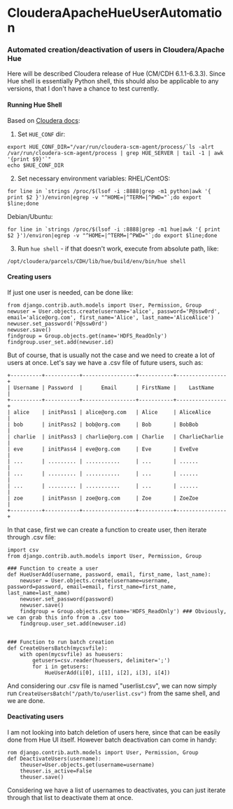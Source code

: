 # ClouderaApacheHueUserAutomation
### Automated creation/deactivation of users in Cloudera/Apache Hue

Here will be described Cloudera release of Hue (CM/CDH 6.1.1-6.3.3).
Since Hue shell is essentially Python shell, this should also be applicable to any versions, that I don't have a chance to test currently.

#### Running Hue Shell

Based on [Cloudera docs](https://docs.cloudera.com/documentation/enterprise/latest/topics/hue_use_shell_commands.html):

1. Set `HUE_CONF` dir:
```
export HUE_CONF_DIR="/var/run/cloudera-scm-agent/process/`ls -alrt /var/run/cloudera-scm-agent/process | grep HUE_SERVER | tail -1 | awk '{print $9}'`"
echo $HUE_CONF_DIR
```
2. Set necessary environment variables:
RHEL/CentOS:
```
for line in `strings /proc/$(lsof -i :8888|grep -m1 python|awk '{ print $2 }')/environ|egrep -v "^HOME=|^TERM=|^PWD="`;do export $line;done
```
Debian/Ubuntu:
```
for line in `strings /proc/$(lsof -i :8888|grep -m1 hue|awk '{ print $2 }')/environ|egrep -v "^HOME=|^TERM=|^PWD="`;do export $line;done
```
3. Run `hue shell` - if that doesn't work, execute from absolute path, like:
```
/opt/cloudera/parcels/CDH/lib/hue/build/env/bin/hue shell
```


#### Creating users

If just one user is needed, can be done like:
```
from django.contrib.auth.models import User, Permission, Group
newuser = User.objects.create(username='alice', password='P@ssw0rd', email='alice@org.com', first_name='Alice', last_name='AliceAlice')
newuser.set_password('P@ssw0rd')
newuser.save()
findgroup = Group.objects.get(name='HDFS_ReadOnly')
findgroup.user_set.add(newuser.id)
```

But of course, that is usually not the case and we need to create a lot of users at once. Let's say we have a .csv file of future users, such as:
```
+----------+-----------+-----------------+-----------+----------------+
| Username | Password  |      Email      | FirstName |    LastName    |
+----------+-----------+-----------------+-----------+----------------+
| alice    | initPass1 | alice@org.com   | Alice     | AliceAlice     |
| bob      | initPass2 | bob@org.com     | Bob       | BobBob         |
| charlie  | initPass3 | charlie@org.com | Charlie   | CharlieCharlie |
| eve      | initPass4 | eve@org.com     | Eve       | EveEve         |
| ...      | ......... | ...........     | ...       | ......         |
| ...      | ......... | ...........     | ...       | ......         |
| ...      | ......... | ...........     | ...       | ......         |
| zoe      | initPassn | zoe@org.com     | Zoe       | ZoeZoe         |
+----------+-----------+-----------------+-----------+----------------+
```

In that case, first we can create a function to create user, then iterate through .csv file:
```
import csv
from django.contrib.auth.models import User, Permission, Group

### Function to create a user
def HueUserAdd(username, password, email, first_name, last_name):
    newuser = User.objects.create(username=username, password=password, email=email, first_name=first_name, last_name=last_name)
    newuser.set_password(password)
    newuser.save()
    findgroup = Group.objects.get(name='HDFS_ReadOnly') ### Obviously, we can grab this info from a .csv too
    findgroup.user_set.add(newuser.id)


### Function to run batch creation
def CreateUsersBatch(mycsvfile):
    with open(mycsvfile) as hueusers:
        getusers=csv.reader(hueusers, delimiter=';')
        for i in getusers:
            HueUserAdd(i[0], i[1], i[2], i[3], i[4])

```
And considering our .csv file is named "userlist.csv", we can now simply run `CreateUsersBatch("/path/to/userlist.csv")` from the same shell, and we are done.



#### Deactivating users

I am not looking into batch deletion of users here, since that can be easily done from Hue UI itself. However batch deactivation can come in handy:

```
rom django.contrib.auth.models import User, Permission, Group
def DeactivateUsers(username):
    theuser=User.objects.get(username=username)
    theuser.is_active=False
    theuser.save()
```

Considering we have a list of usernames to deactivates, you can just iterate through that list to deactivate them at once.
